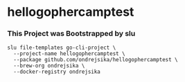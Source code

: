 # hellogophercamptest

### This Project was Bootstrapped by slu

```
slu file-templates go-cli-project \
  --project-name hellogophercamptest \
  --package github.com/ondrejsika/hellogophercamptest \
  --brew-org ondrejsika \
  --docker-registry ondrejsika
```
